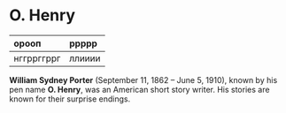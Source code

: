# O. Henry

| орооп | ррррр |
| :--- | :--- |
| нггррггррг | ллииии |

**William Sydney Porter** \(September 11, 1862 – June 5, 1910\), known by his pen name **O. Henry**, was an American short story writer. His stories are known for their surprise endings.

